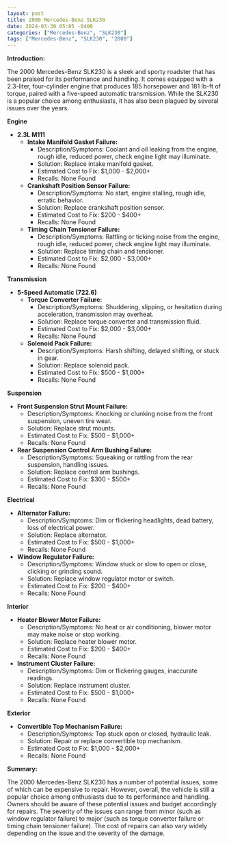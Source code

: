 ```yaml
---
layout: post
title: 2000 Mercedes-Benz SLK230
date: 2024-03-30 05:05 -0400
categories: ["Mercedes-Benz", "SLK230"]
tags: ["Mercedes-Benz", "SLK230", "2000"]
---
```

**Introduction:**

The 2000 Mercedes-Benz SLK230 is a sleek and sporty roadster that has been praised for its performance and handling. It comes equipped with a 2.3-liter, four-cylinder engine that produces 185 horsepower and 181 lb-ft of torque, paired with a five-speed automatic transmission. While the SLK230 is a popular choice among enthusiasts, it has also been plagued by several issues over the years.

**Engine**

* **2.3L M111**
    * **Intake Manifold Gasket Failure:**
        * Description/Symptoms: Coolant and oil leaking from the engine, rough idle, reduced power, check engine light may illuminate.
        * Solution: Replace intake manifold gasket.
        * Estimated Cost to Fix: $1,000 - $2,000+
        * Recalls: None Found
    * **Crankshaft Position Sensor Failure:**
        * Description/Symptoms: No start, engine stalling, rough idle, erratic behavior.
        * Solution: Replace crankshaft position sensor.
        * Estimated Cost to Fix: $200 - $400+
        * Recalls: None Found
    * **Timing Chain Tensioner Failure:**
        * Description/Symptoms: Rattling or ticking noise from the engine, rough idle, reduced power, check engine light may illuminate.
        * Solution: Replace timing chain and tensioner.
        * Estimated Cost to Fix: $2,000 - $3,000+
        * Recalls: None Found

**Transmission**

* **5-Speed Automatic (722.6)**
    * **Torque Converter Failure:**
        * Description/Symptoms: Shuddering, slipping, or hesitation during acceleration, transmission may overheat.
        * Solution: Replace torque converter and transmission fluid.
        * Estimated Cost to Fix: $2,000 - $3,000+
        * Recalls: None Found
    * **Solenoid Pack Failure:**
        * Description/Symptoms: Harsh shifting, delayed shifting, or stuck in gear.
        * Solution: Replace solenoid pack.
        * Estimated Cost to Fix: $500 - $1,000+
        * Recalls: None Found

**Suspension**

* **Front Suspension Strut Mount Failure:**
    * Description/Symptoms: Knocking or clunking noise from the front suspension, uneven tire wear.
    * Solution: Replace strut mounts.
    * Estimated Cost to Fix: $500 - $1,000+
    * Recalls: None Found
* **Rear Suspension Control Arm Bushing Failure:**
    * Description/Symptoms: Squeaking or rattling from the rear suspension, handling issues.
    * Solution: Replace control arm bushings.
    * Estimated Cost to Fix: $300 - $500+
    * Recalls: None Found

**Electrical**

* **Alternator Failure:**
    * Description/Symptoms: Dim or flickering headlights, dead battery, loss of electrical power.
    * Solution: Replace alternator.
    * Estimated Cost to Fix: $500 - $1,000+
    * Recalls: None Found
* **Window Regulator Failure:**
    * Description/Symptoms: Window stuck or slow to open or close, clicking or grinding sound.
    * Solution: Replace window regulator motor or switch.
    * Estimated Cost to Fix: $200 - $400+
    * Recalls: None Found

**Interior**

* **Heater Blower Motor Failure:**
    * Description/Symptoms: No heat or air conditioning, blower motor may make noise or stop working.
    * Solution: Replace heater blower motor.
    * Estimated Cost to Fix: $200 - $400+
    * Recalls: None Found
* **Instrument Cluster Failure:**
    * Description/Symptoms: Dim or flickering gauges, inaccurate readings.
    * Solution: Replace instrument cluster.
    * Estimated Cost to Fix: $500 - $1,000+
    * Recalls: None Found

**Exterior**

* **Convertible Top Mechanism Failure:**
    * Description/Symptoms: Top stuck open or closed, hydraulic leak.
    * Solution: Repair or replace convertible top mechanism.
    * Estimated Cost to Fix: $1,000 - $2,000+
    * Recalls: None Found

**Summary:**

The 2000 Mercedes-Benz SLK230 has a number of potential issues, some of which can be expensive to repair. However, overall, the vehicle is still a popular choice among enthusiasts due to its performance and handling. Owners should be aware of these potential issues and budget accordingly for repairs. The severity of the issues can range from minor (such as window regulator failure) to major (such as torque converter failure or timing chain tensioner failure). The cost of repairs can also vary widely depending on the issue and the severity of the damage.
